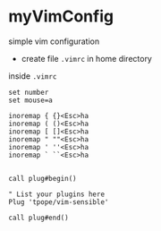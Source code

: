 # myVimConfig
simple vim configuration

- create file `.vimrc` in home directory

inside `.vimrc`

``` vi
set number
set mouse=a

inoremap { {}<Esc>ha
inoremap ( ()<Esc>ha
inoremap [ []<Esc>ha
inoremap " ""<Esc>ha
inoremap ' ''<Esc>ha
inoremap ` ``<Esc>ha


call plug#begin()

" List your plugins here
Plug 'tpope/vim-sensible'

call plug#end()
```


